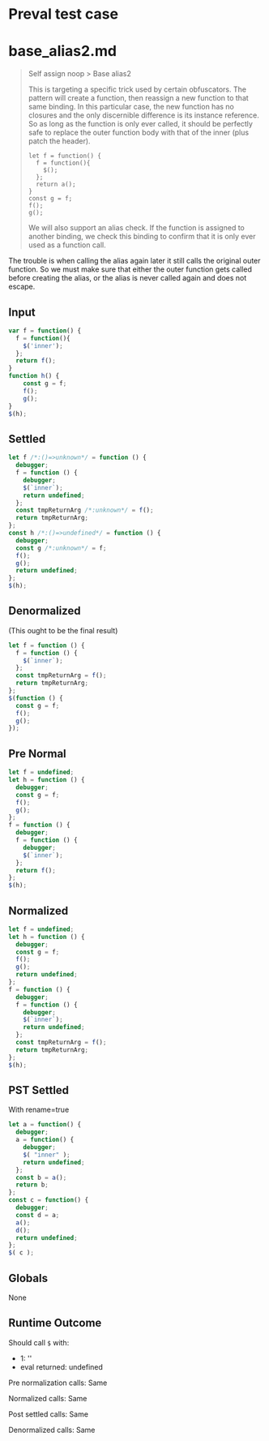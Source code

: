 # Preval test case

# base_alias2.md

> Self assign noop > Base alias2
>
> This is targeting a specific trick used by certain obfuscators.
> The pattern will create a function, then reassign a new function to that same binding. In this 
> particular case, the new function has no closures and the only discernible difference is its 
> instance reference. So as long as the function is only ever called, it should be perfectly safe
> to replace the outer function body with that of the inner (plus patch the header).
>  
> ```
> let f = function() {
>   f = function(){
>     $();
>   };
>   return a();
> }
> const g = f;
> f();
> g();
> ```
>
> We will also support an alias check. If the function is assigned to another binding, we check
> this binding to confirm that it is only ever used as a function call.

The trouble is when calling the alias again later it still calls the original outer
function. So we must make sure that either the outer function gets called before
creating the alias, or the alias is never called again and does not escape.

## Input

`````js filename=intro
var f = function() {
  f = function(){
    $('inner');
  };
  return f();
}
function h() {
    const g = f;
    f();
    g();
}
$(h);
`````

## Settled


`````js filename=intro
let f /*:()=>unknown*/ = function () {
  debugger;
  f = function () {
    debugger;
    $(`inner`);
    return undefined;
  };
  const tmpReturnArg /*:unknown*/ = f();
  return tmpReturnArg;
};
const h /*:()=>undefined*/ = function () {
  debugger;
  const g /*:unknown*/ = f;
  f();
  g();
  return undefined;
};
$(h);
`````

## Denormalized
(This ought to be the final result)

`````js filename=intro
let f = function () {
  f = function () {
    $(`inner`);
  };
  const tmpReturnArg = f();
  return tmpReturnArg;
};
$(function () {
  const g = f;
  f();
  g();
});
`````

## Pre Normal


`````js filename=intro
let f = undefined;
let h = function () {
  debugger;
  const g = f;
  f();
  g();
};
f = function () {
  debugger;
  f = function () {
    debugger;
    $(`inner`);
  };
  return f();
};
$(h);
`````

## Normalized


`````js filename=intro
let f = undefined;
let h = function () {
  debugger;
  const g = f;
  f();
  g();
  return undefined;
};
f = function () {
  debugger;
  f = function () {
    debugger;
    $(`inner`);
    return undefined;
  };
  const tmpReturnArg = f();
  return tmpReturnArg;
};
$(h);
`````

## PST Settled
With rename=true

`````js filename=intro
let a = function() {
  debugger;
  a = function() {
    debugger;
    $( "inner" );
    return undefined;
  };
  const b = a();
  return b;
};
const c = function() {
  debugger;
  const d = a;
  a();
  d();
  return undefined;
};
$( c );
`````

## Globals

None

## Runtime Outcome

Should call `$` with:
 - 1: '<function>'
 - eval returned: undefined

Pre normalization calls: Same

Normalized calls: Same

Post settled calls: Same

Denormalized calls: Same
